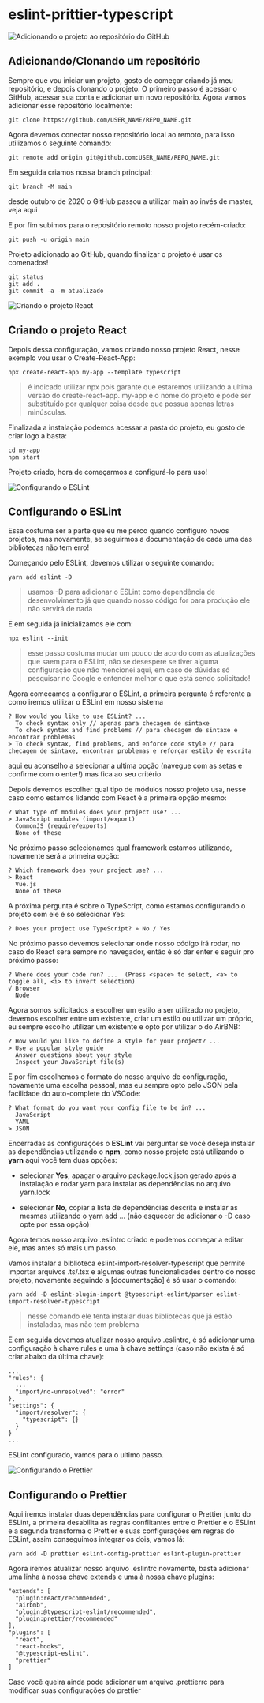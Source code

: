 # eslint-prittier-typescript
![Adicionando o projeto ao repositório do GitHub](https://res.cloudinary.com/practicaldev/image/fetch/s--QHbKowFk--/c_limit%2Cf_auto%2Cfl_progressive%2Cq_auto%2Cw_880/https://dev-to-uploads.s3.amazonaws.com/uploads/articles/ph911resnofxjl5ynsln.jpg)

## Adicionando/Clonando um repositório

Sempre que vou iniciar um projeto, gosto de começar criando já meu repositório, e depois clonando o projeto.
O primeiro passo é acessar o GitHub, acessar sua conta e adicionar um novo repositório.
Agora vamos adicionar esse repositório localmente:
~~~
git clone https://github.com/USER_NAME/REPO_NAME.git
~~~

Agora devemos conectar nosso repositório local ao remoto, para isso utilizamos o seguinte comando:
~~~
git remote add origin git@github.com:USER_NAME/REPO_NAME.git
~~~
Em seguida criamos nossa branch principal:
~~~
git branch -M main
~~~
desde outubro de 2020 o GitHub passou a utilizar main ao invés de master, veja aqui

E por fim subimos para o repositório remoto nosso projeto recém-criado:
~~~
git push -u origin main
~~~
Projeto adicionado ao GitHub, quando finalizar o projeto é usar os comenados!
~~~
git status 
git add . 
git commit -a -m atualizado
~~~


![Criando o projeto React](https://res.cloudinary.com/practicaldev/image/fetch/s--ORt9s9Rx--/c_limit%2Cf_auto%2Cfl_progressive%2Cq_auto%2Cw_880/https://dev-to-uploads.s3.amazonaws.com/uploads/articles/72tgzouj3mzox2mrrc0f.png)

## Criando o projeto React 

Depois dessa configuração, vamos criando nosso projeto React, nesse exemplo vou usar o Create-React-App:
~~~
npx create-react-app my-app --template typescript
~~~

>é indicado utilizar npx pois garante que estaremos utilizando a ultima versão do create-react-app.
>my-app é o nome do projeto e pode ser substituído por qualquer coisa desde que possua apenas letras minúsculas.

Finalizada a instalação podemos acessar a pasta do projeto, eu gosto de criar logo a basta:
~~~
cd my-app
npm start
~~~
Projeto criado, hora de começarmos a configurá-lo para uso!


![Configurando o ESLint](https://res.cloudinary.com/practicaldev/image/fetch/s--pKSFygHT--/c_limit%2Cf_auto%2Cfl_progressive%2Cq_auto%2Cw_880/https://dev-to-uploads.s3.amazonaws.com/uploads/articles/i49va9ntnx02ynrkbpue.jpeg)

## Configurando o ESLint

Essa costuma ser a parte que eu me perco quando configuro novos projetos, mas novamente, se seguirmos a documentação de cada uma das bibliotecas não tem erro!

Começando pelo ESLint, devemos utilizar o seguinte comando:
~~~
yarn add eslint -D
~~~
> usamos -D para adicionar o ESLint como dependência de desenvolvimento já que quando nosso código for para produção ele não servirá de nada

E em seguida já inicializamos ele com:
~~~
npx eslint --init
~~~
> esse passo costuma mudar um pouco de acordo com as atualizações que saem para o ESLint, não se desespere se tiver alguma configuração que não mencionei aqui, em caso de dúvidas só pesquisar no Google e entender melhor o que está sendo solicitado!

Agora começamos a configurar o ESLint, a primeira pergunta é referente a como iremos utilizar o ESLint em nosso sistema
~~~
? How would you like to use ESLint? ... 
  To check syntax only // apenas para checagem de sintaxe
  To check syntax and find problems // para checagem de sintaxe e encontrar problemas
> To check syntax, find problems, and enforce code style // para checagem de sintaxe, encontrar problemas e reforçar estilo de escrita
~~~
aqui eu aconselho a selecionar a ultima opção (navegue com as setas e confirme com o enter!) mas fica ao seu critério

Depois devemos escolher qual tipo de módulos nosso projeto usa, nesse caso como estamos lidando com React é a primeira opção mesmo:
~~~
? What type of modules does your project use? ... 
> JavaScript modules (import/export)
  CommonJS (require/exports)
  None of these
~~~
No próximo passo selecionamos qual framework estamos utilizando, novamente será a primeira opção:
~~~
? Which framework does your project use? ...       
> React
  Vue.js
  None of these
~~~
A próxima pergunta é sobre o TypeScript, como estamos configurando o projeto com ele é só selecionar Yes:
~~~
? Does your project use TypeScript? » No / Yes
~~~
No próximo passo devemos selecionar onde nosso código irá rodar, no caso do React será sempre no navegador, então é só dar enter e seguir pro próximo passo:
~~~
? Where does your code run? ...  (Press <space> to select, <a> to toggle all, <i> to invert selection)
√ Browser
  Node
~~~
Agora somos solicitados a escolher um estilo a ser utilizado no projeto, devemos escolher entre um existente, criar um estilo ou utilizar um próprio, eu sempre escolho utilizar um existente e opto por utilizar o do AirBNB:
~~~
? How would you like to define a style for your project? ... 
> Use a popular style guide
  Answer questions about your style
  Inspect your JavaScript file(s)
~~~
E por fim escolhemos o formato do nosso arquivo de configuração, novamente uma escolha pessoal, mas eu sempre opto pelo JSON pela facilidade do auto-complete do VSCode:
~~~
? What format do you want your config file to be in? ... 
  JavaScript
  YAML
> JSON
~~~
Encerradas as configurações o **ESLint** vai perguntar se você deseja instalar as dependências utilizando o **npm**, como nosso projeto está utilizando o **yarn** aqui você tem duas opções:

* selecionar **Yes**, apagar o arquivo package.lock.json gerado após a instalação e rodar yarn para instalar as dependências no arquivo yarn.lock

* selecionar **No**, copiar a lista de dependências descrita e instalar as mesmas utilizando o yarn add ... (não esquecer de adicionar o -D caso opte por essa opção)

Agora temos nosso arquivo  .eslintrc criado e podemos começar a editar ele, mas antes só mais um passo.

Vamos instalar a biblioteca eslint-import-resolver-typescript que permite importar arquivos .ts/.tsx e algumas outras funcionalidades dentro do nosso projeto, novamente seguindo a [documentação] é só usar o comando:
~~~
yarn add -D eslint-plugin-import @typescript-eslint/parser eslint-import-resolver-typescript
~~~
> nesse comando ele tenta instalar duas bibliotecas que já estão instaladas, mas não tem problema

E em seguida devemos atualizar nosso arquivo .eslintrc, é só adicionar uma configuração à chave rules e uma à chave settings (caso não exista é só criar abaixo da última chave):
~~~
...
"rules": {
  ...
  "import/no-unresolved": "error"
},
"settings": {
  "import/resolver": {
    "typescript": {}
  }
}
...
~~~
ESLint configurado, vamos para o ultimo passo.

![Configurando o Prettier](https://res.cloudinary.com/practicaldev/image/fetch/s--TELSordu--/c_limit%2Cf_auto%2Cfl_progressive%2Cq_auto%2Cw_880/https://dev-to-uploads.s3.amazonaws.com/uploads/articles/v1wh98ygdvjw582agh7x.png)

## Configurando o Prettier
Aqui iremos instalar duas dependências para configurar o Prettier junto do ESLint, a primeira desabilita as regras conflitantes entre o Prettier e o ESLint e a segunda transforma o Prettier e suas configurações em regras do ESLint, assim conseguimos integrar os dois, vamos lá:
~~~
yarn add -D prettier eslint-config-prettier eslint-plugin-prettier
~~~ 
Agora iremos atualizar nosso arquivo .eslintrc novamente, basta adicionar uma linha à nossa chave extends e uma à nossa chave plugins:
~~~
"extends": [
  "plugin:react/recommended",
  "airbnb",
  "plugin:@typescript-eslint/recommended",
  "plugin:prettier/recommended"
],
"plugins": [
  "react", 
  "react-hooks", 
  "@typescript-eslint", 
  "prettier"
]
~~~
Caso você queira ainda pode adicionar um arquivo .prettierrc para modificar suas configurações do prettier

